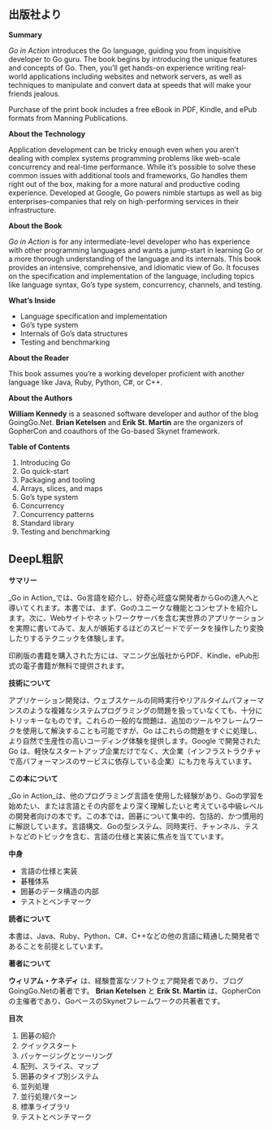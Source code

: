 ## 出版社より

**Summary**

_Go in Action_ introduces the Go language, guiding you from inquisitive developer to Go guru. The book begins by introducing the unique features and concepts of Go. Then, you’ll get hands-on experience writing real-world applications including websites and network servers, as well as techniques to manipulate and convert data at speeds that will make your friends jealous.

Purchase of the print book includes a free eBook in PDF, Kindle, and ePub formats from Manning Publications.

**About the Technology**

Application development can be tricky enough even when you aren’t dealing with complex systems programming problems like web-scale concurrency and real-time performance. While it’s possible to solve these common issues with additional tools and frameworks, Go handles them right out of the box, making for a more natural and productive coding experience. Developed at Google, Go powers nimble startups as well as big enterprises–companies that rely on high-performing services in their infrastructure.

**About the Book**

_Go in Action_ is for any intermediate-level developer who has experience with other programming languages and wants a jump-start in learning Go or a more thorough understanding of the language and its internals. This book provides an intensive, comprehensive, and idiomatic view of Go. It focuses on the specification and implementation of the language, including topics like language syntax, Go’s type system, concurrency, channels, and testing.

**What’s Inside**

- Language specification and implementation
- Go’s type system
- Internals of Go’s data structures
- Testing and benchmarking

**About the Reader**

This book assumes you’re a working developer proficient with another language like Java, Ruby, Python, C#, or C++.

**About the Authors**

**William Kennedy** is a seasoned software developer and author of the blog GoingGo.Net. **Brian Ketelsen** and **Erik St. Martin** are the organizers of GopherCon and coauthors of the Go-based Skynet framework.

**Table of Contents**

1. Introducing Go
2. Go quick-start
3. Packaging and tooling
4. Arrays, slices, and maps
5. Go’s type system
6. Concurrency
7. Concurrency patterns
8. Standard library
9. Testing and benchmarking

## DeepL粗訳

**サマリー**

_Go in Action_では、Go言語を紹介し、好奇心旺盛な開発者からGoの達人へと導いてくれます。本書では、まず、Goのユニークな機能とコンセプトを紹介します。次に、Webサイトやネットワークサーバを含む実世界のアプリケーションを実際に書いてみて、友人が嫉妬するほどのスピードでデータを操作したり変換したりするテクニックを体験します。

印刷版の書籍を購入された方には、マニング出版社からPDF、Kindle、ePub形式の電子書籍が無料で提供されます。

**技術について**

アプリケーション開発は、ウェブスケールの同時実行やリアルタイムパフォーマンスのような複雑なシステムプログラミングの問題を扱っていなくても、十分にトリッキーなものです。これらの一般的な問題は、追加のツールやフレームワークを使用して解決することも可能ですが、Go はこれらの問題をすぐに処理し、より自然で生産性の高いコーディング体験を提供します。Google で開発された Go は、軽快なスタートアップ企業だけでなく、大企業（インフラストラクチャで高パフォーマンスのサービスに依存している企業）にも力を与えています。

**この本について**

_Go in Action_は、他のプログラミング言語を使用した経験があり、Goの学習を始めたい、または言語とその内部をより深く理解したいと考えている中級レベルの開発者向けの本です。この本では、囲碁について集中的、包括的、かつ慣用的に解説しています。言語構文、Goの型システム、同時実行、チャンネル、テストなどのトピックを含む、言語の仕様と実装に焦点を当てています。

**中身**

- 言語の仕様と実装
- 碁種体系
- 囲碁のデータ構造の内部
- テストとベンチマーク

**読者について**

本書は、Java、Ruby、Python、C#、C++などの他の言語に精通した開発者であることを前提としています。

**著者について**

**ウィリアム・ケネディ** は、経験豊富なソフトウェア開発者であり、ブログGoingGo.Netの著者です。 **Brian Ketelsen** と **Erik St. Martin** は、GopherConの主催者であり、GoベースのSkynetフレームワークの共著者です。

**目次**

1. 囲碁の紹介
2. クイックスタート
3. パッケージングとツーリング
4. 配列、スライス、マップ
5. 囲碁のタイプ別システム
6. 並列処理
7. 並行処理パターン
8. 標準ライブラリ
9. テストとベンチマーク
